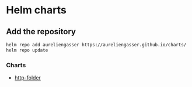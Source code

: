 # Helm charts

## Add the repository

```bash
helm repo add aureliengasser https://aureliengasser.github.io/charts/
helm repo update
```

### Charts

* [http-folder](charts/http-folder/README.md)
